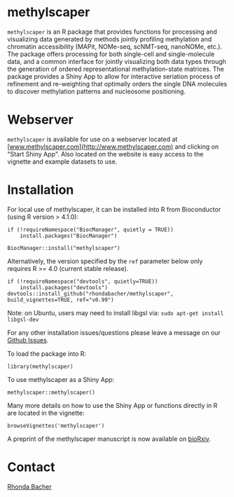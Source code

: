 # methylscaper

`methylscaper` is an R package that provides functions for processing and
visualizing data generated by methods jointly profiling methylation and chromatin accessibility (MAPit, NOMe-seq, scNMT-seq, nanoNOMe, etc.). The package offers processing for
both single-cell and single-molecule data, and a common interface for jointly visualizing both data types through the generation of ordered representational methylation-state matrices. The package provides a Shiny App to allow for interactive seriation process of refinement and re-weighting that optimally orders the single DNA molecules to discover methylation patterns and nucleosome positioning.

# Webserver

`methylscaper` is available for use on a webserver located at [www.methylscaper.com](http://www.methylscaper.com) and clicking on "Start Shiny App". Also located on the website is easy access to the vignette and example datasets to use.

# Installation

For local use of methylscaper, it can be installed into R from Bioconductor (using R version > 4.1.0): 

```{r}
if (!requireNamespace("BiocManager", quietly = TRUE))
    install.packages("BiocManager")

BiocManager::install("methylscaper")
```

Alternatively, the version specified by the `ref` parameter below only requires R >= 4.0 (current stable release).

```{r}
if (!requireNamespace("devtools", quietly=TRUE))
    install.packages("devtools")
devtools::install_github("rhondabacher/methylscaper", build_vignettes=TRUE, ref="v0.99")
```
Note: on Ubuntu, users may need to install libgsl via:
`sudo apt-get install libgsl-dev`

For any other installation issues/questions please leave a message on our [Github Issues](https://github.com/rhondabacher/methylscaper/issues).

To load the package into R:

```{r}
library(methylscaper)
```

To use methylscaper as a Shiny App:
```{r}
methylscaper::methylscaper()
```

Many more details on how to use the Shiny App or functions directly in R are located in the vignette:
```{r}
browseVignettes('methylscaper')
```


A preprint of the methylscaper manuscript is now available on [bioRxiv](https://www.biorxiv.org/content/10.1101/2020.11.13.382465v1).

# Contact

[Rhonda Bacher](https://www.rhondabacher.com)
